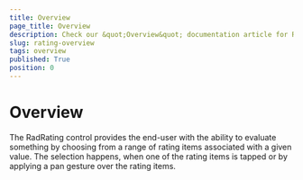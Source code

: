 ```yaml
---
title: Overview
page_title: Overview
description: Check our &quot;Overview&quot; documentation article for RadRating for UWP control.
slug: rating-overview
tags: overview
published: True
position: 0
---
```


# Overview
 
The RadRating control provides the end-user with the ability to evaluate something by choosing from a range of rating items associated with a given value. The selection happens, when one of the rating items is tapped or by applying a pan gesture over the rating items.